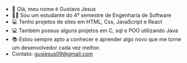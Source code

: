- 👋 Olá, meu nome é Gustavo Jesus
- 🧑‍🎓 Sou um estudante do 4° semestre de Engenharia de Software
- 💻 Tenho projetos de sites em HTML, Css, JavaScript e React
- 💻 Também possuo alguns projetos em C, sql e POO utilizando Java
- 📚 Estou sempre apto a conhecer e aprender algo novo que me torne um desenvolvedor cada vez melhor.
- Contato: gusjesus09@gmail.com
